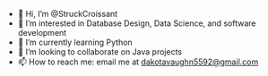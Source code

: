 - 👋 Hi, I’m @StruckCroissant
- 👀 I’m interested in Database Design, Data Science, and software development
- 🌱 I’m currently learning Python
- 💞️ I’m looking to collaborate on Java projects
- 📫 How to reach me: email me at dakotavaughn5592@gmail.com
